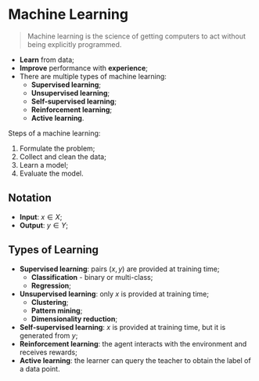 # Machine Learning

> Machine learning is the science of getting computers to act without being explicitly programmed.

- **Learn** from data;
- **Improve** performance with **experience**;
- There are multiple types of machine learning:
  - **Supervised learning**;
  - **Unsupervised learning**;
  - **Self-supervised learning**;
  - **Reinforcement learning**;
  - **Active learning**.

Steps of a machine learning:

1. Formulate the problem;
2. Collect and clean the data;
3. Learn a model;
4. Evaluate the model.

## Notation

- **Input**: $x \in X$;
- **Output**: $y \in Y$;

## Types of Learning

- **Supervised learning**: pairs $(x, y)$ are provided at training time;
  - **Classification** - binary or multi-class;
  - **Regression**;
- **Unsupervised learning**: only $x$ is provided at training time;
  - **Clustering**;
  - **Pattern mining**;
  - **Dimensionality reduction**;
- **Self-supervised learning**: $x$ is provided at training time, but it is generated from $y$;
- **Reinforcement learning**: the agent interacts with the environment and receives rewards;
- **Active learning**: the learner can query the teacher to obtain the label of a data point.
